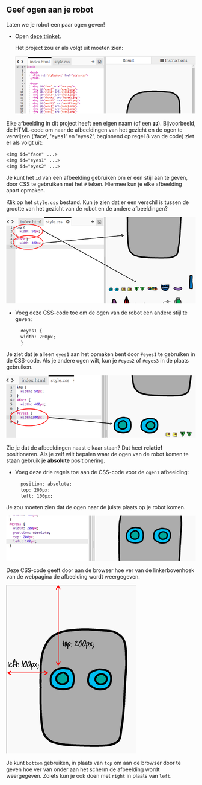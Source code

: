 ## Geef ogen aan je robot

Laten we je robot een paar ogen geven!

+ Open [deze trinket](http://jumpto.cc/web-robot).
    
    Het project zou er als volgt uit moeten zien:
    
    ![screenshot](images/robot-starter.png)

Elke afbeelding in dit project heeft een eigen naam (of een **`ID`**). Bijvoorbeeld, de HTML-code om naar de afbeeldingen van het gezicht en de ogen te verwijzen ('face', 'eyes1' en 'eyes2', beginnend op regel 8 van de code) ziet er als volgt uit:

    <img id="face" ...>
    <img id="eyes1" ...>
    <img id="eyes2" ...>
    

Je kunt het `id` van een afbeelding gebruiken om er een stijl aan te geven, door CSS te gebruiken met het `#` teken. Hiermee kun je elke afbeelding apart opmaken.

Klik op het `style.css` bestand. Kun je zien dat er een verschil is tussen de grootte van het gezicht van de robot en de andere afbeeldingen?

![screenshot](images/robot-id.png)

+ Voeg deze CSS-code toe om de ogen van de robot een andere stijl te geven:
    
        #eyes1 {
        width: 200px;
        }
        

Je ziet dat je alleen `eyes1` aan het opmaken bent door `#eyes1` te gebruiken in de CSS-code. Als je andere ogen wilt, kun je `#eyes2` of `#eyes3` in de plaats gebruiken.

![screenshot](images/robot-eyes-width.png)

Zie je dat de afbeeldingen naast elkaar staan? Dat heet **relatief** positioneren. Als je zelf wilt bepalen waar de ogen van de robot komen te staan gebruik je **absolute** positionering.

+ Voeg deze drie regels toe aan de CSS-code voor de `ogen1` afbeelding:
    
        position: absolute;
        top: 200px;
        left: 100px;
        

Je zou moeten zien dat de ogen naar de juiste plaats op je robot komen.

![screenshot](images/robot-eyes-position.png)

Deze CSS-code geeft door aan de browser hoe ver van de linkerbovenhoek van de webpagina de afbeelding wordt weergegeven.

![screenshot](images/robot-eyes-position2.png)

Je kunt `bottom` gebruiken, in plaats van `top` om aan de browser door te geven hoe ver van onder aan het scherm de afbeelding wordt weergegeven. Zoiets kun je ook doen met `right` in plaats van `left`.